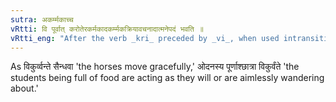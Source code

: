 ```yaml
---
sutra: अकर्म्मकाच्च
vRtti: वि पूर्वात् करोतेरकर्मकादकर्म्मकक्रियावचनादात्मनेपदं भवति ॥
vRtti_eng: "After the verb _kri_ preceded by _vi_, when used intransitively, the _Atmanepada_ is used."
---
```

As विकुर्व्वन्ते सैन्धवा 'the horses move gracefully,' ओदनस्य पूर्णाश्छात्रा विकुर्वंते 'the students being full of food are acting as they will or are aimlessly wandering about.'
